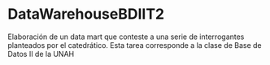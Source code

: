 # DataWarehouseBDIIT2
Elaboración de un data mart que conteste a una serie de interrogantes planteados por el catedrático. Esta tarea corresponde a la clase de Base de Datos II de la UNAH
